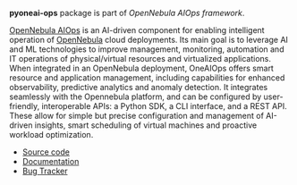 **pyoneai-ops** package is part of *OpenNebula AIOps framework*.

[OpenNebula AIOps](https://github.com/OpenNebula/one-AIOps) is an AI-driven component for enabling intelligent operation of [OpenNebula](https://opennebula.io/) cloud deployments. Its main goal is to leverage AI and ML technologies to improve management, monitoring, automation and IT operations of physical/virtual resources and virtualized applications.
When integrated in an OpenNebula deployment, OneAIOps offers smart resource and application management, including capabilities for enhanced observability, predictive analytics and anomaly detection. It integrates seamlessly with the Opennebula platform, and can be configured by user-friendly, interoperable APIs: a Python SDK, a CLI interface, and a REST API. These allow for simple but precise configuration and management of AI-driven insights, smart scheduling of virtual machines and proactive workload optimization.

* [Source code](https://github.com/OpenNebula/one-aiops)
* [Documentation](https://github.com/OpenNebula/one-aiops/wiki)
* [Bug Tracker](https://github.com/OpenNebula/one-aiops/issues)
